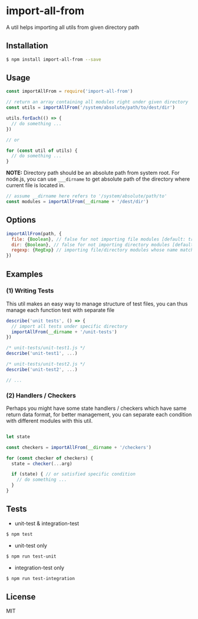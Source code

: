 
import-all-from
===============

A util helps importing all utils from given directory path

## Installation
``` sh
$ npm install import-all-from --save
```

## Usage
``` js
const importAllFrom = require('import-all-from')

// return an array containing all modules right under given directory
const utils = importAllFrom('/system/absolute/path/to/dest/dir')

utils.forEach(() => {
  // do something ...
})

// or

for (const util of utils) {
  // do something ...
}

```
**NOTE:** Directory path should be an absolute path from system root. For node.js, you can use `___dirname` to get absolute path of the directory where current file is located in.

``` js
// assume __dirname here refers to '/system/absolute/path/to'
const modules = importAllFrom(__dirname + '/dest/dir')
```


## Options
``` js
importAllFrom(path, {
  file: {Boolean}, // false for not importing file modules [default: true]
  dir: {Boolean}, // false for not importing directory modules [default: true]
  regexp: {RegExp} // importing file/directory modules whose name matching regexp [default: undefined]
})
```

## Examples

### (1) Writing Tests

This util makes an easy way to manage structure of test files, you can thus manage each function test with separate file

``` js
describe('unit tests', () => {
  // import all tests under specific directory
  importAllFrom(__dirname + '/unit-tests')
})

/* unit-tests/unit-test1.js */
describe('unit-test1', ...)

/* unit-tests/unit-test2.js */
describe('unit-test2', ...)

// ...
```

### (2) Handlers / Checkers

Perhaps you might have some state handlers / checkers which have same return data format, for better management, you can separate each condition with different modules with this util.

``` js

let state

const checkers = importAllFrom(__dirname + '/checkers')

for (const checker of checkers) {
  state = checker(...arg)

  if (state) { // or satisfied specific condition
    // do something ...
  }
}
```

## Tests
* unit-test & integration-test
``` sh
$ npm test
```

* unit-test only
``` sh
$ npm run test-unit
```

* integration-test only
``` sh
$ npm run test-integration
```

## License
MIT
